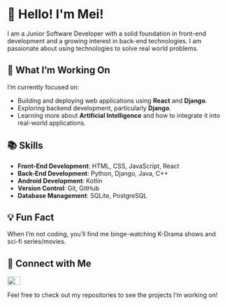 # 👋 Hello! I'm Mei!
I am a Junior Software Developer with a solid foundation in front-end development and a growing interest in back-end technologies. I am passionate about using technologies to solve real world problems.

## 🚀 What I’m Working On

I’m currently focused on:
- Building and deploying web applications using **React** and **Django**.
- Exploring backend development, particularly **Django**.
- Learning more about **Artificial Intelligence** and how to integrate it into real-world applications.

## 📚 Skills

- **Front-End Development**: HTML, CSS, JavaScript, React
- **Back-End Development**: Python, Django, Java, C++
- **Android Development**: Kotlin
- **Version Control**: Git, GitHub
- **Database Management**: SQLite, PostgreSQL

## 💡 Fun Fact

When I’m not coding, you’ll find me binge-watching K-Drama shows and sci-fi series/movies.

## 🔗 Connect with Me

<p align="left">
  <a href="https://linkedin.com/in/meidevilla" target="blank"><img align="center" src="https://raw.githubusercontent.com/rahuldkjain/github-profile-readme-generator/master/src/images/icons/Social/linked-in-alt.svg" alt="meidevilla" height="20" width="30" />
  </a>
</p>

Feel free to check out my repositories to see the projects I’m working on!
